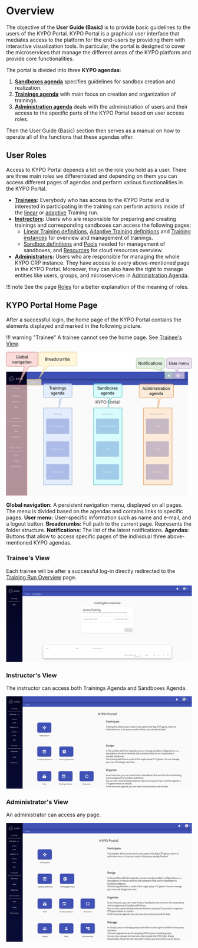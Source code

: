 # Overview

The objective of the **User Guide (Basic)** is to provide basic guidelines to the users of the KYPO Portal. KYPO Portal is a graphical user interface that mediates access to the platform for the end-users by providing them with interactive visualization tools. In particular, the portal is designed to cover the microservices that manage the different areas of the KYPO platform and provide core functionalities.

The portal is divided into three **KYPO agendas**:

1. **[Sandboxes agenda](../sandbox-agenda/sandbox-agenda-overview/)** specifies guidelines for sandbox creation and realization. 
2. **[Trainings agenda](../training-agenda/training-agenda-overview/)** with main focus on creation and organization of trainings.
3. **[Administration agenda](../administration-agenda/administration-agenda-overview/)** deals with the administration of users and their access to the specific parts of the KYPO Portal based on user access roles.

Then the User Guide (Basic) section then serves as a manual on how to operate all of the functions that these agendas offer.

## User Roles

Access to KYPO Portal depends a lot on the role you hold as a user. There are three main roles we differentiated and depending on them you can access different pages of agendas and perform various functionalities in the KYPO Portal.

* **[Trainees](#trainees-view):** Everybody who has access to the KYPO Portal and is interested in participating in the training can perform actions inside of the [linear](../training-agenda/training-run/linear-training-run/) or [adaptive](../training-agenda/training-run/adaptive-training-run/) Training run.
* **[Instructors](#instructors-view):** Users who are responsible for preparing and creating trainings and corresponding sandboxes can access the following pages: 
    * [Linear Training definitions](../training-agenda/training-definition/linear-training-definition/), [Adaptive Training definitions](../training-agenda/training-definition/adaptive-training-definition/) and [Training instances](../training-agenda/training-instance/) for overview and management of trainings. 
    * [Sandbox definitions](../sandbox-agenda/sandbox-definition/) and [Pools](../sandbox-agenda/pool/) needed for management of sandboxes, and [Resources](../sandbox-agenda/resources/) for cloud resources overview.
* **[Administrators](#administrators-view):** Users who are responsible for managing the whole KYPO CRP instance. They have access to every above-mentioned page in the KYPO Portal. Moreover, they can also have the right to manage entities like users, groups, and microservices in [Administration Agenda](../administration-agenda/administration-agenda-overview/). 

!!! note
    See the page [Roles](../../user-guide-advanced/users-and-groups/roles/) for a better explanation of the meaning of roles.


## KYPO Portal Home Page

After a successful login, the home page of the KYPO Portal contains the elements displayed and marked in the following picture. 

!!! warning "Trainee"
    A trainee cannot see the home page. See [Trainee's View](#trainees-view).

![KYPO-home-page](../img/user-guide-basic/KYPO-home-page.png)


**Global navigation:** A persistent navigation menu, displayed on all pages. The menu is divided based on the agendas and contains links to specific pages.
**User menu:** User-specific information such as name and e-mail, and a logout button.
**Breadcrumbs:** Full path to the current page. Represents the folder structure.
**Notifications:** The list of the latest notifications.
**Agendas:** Buttons that allow to access specific pages of the individual three above-mentioned KYPO agendas. 



### Trainee's View
Each trainee will be after a successful log-in directly redirected to the [Training Run Overview](../training-agenda/training-run/#training-runs-overview) page. 

![KYPO-home-page-trainee](../img/user-guide-basic/KYPO-home-page-trainee.png)


### Instructor's View
The instructor can access both Trainings Agenda and Sandboxes Agenda. 

![KYPO-home-page-trainee](../img/user-guide-basic/KYPO-home-page-instructor.png)

### Administrator's View 

An administrator can access any page. 

![KYPO-home-page-admin](../img/user-guide-basic/KYPO-home-page-admin.png)

